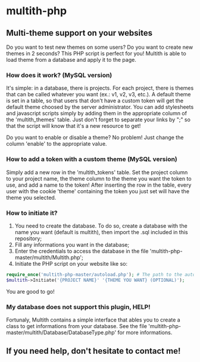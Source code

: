 # multith-php
## Multi-theme support on your websites

Do you want to test new themes on some users? Do you want to create new themes in 2 seconds? This PHP script is perfect for you!
Multith is able to load theme from a database and apply it to the page.

### How does it work? (MySQL version)
It's simple: in a database, there is projects. For each project, there is themes that can be called whatever you want (ex.: v1, v2, v3, etc.).
A default theme is set in a table, so that users that don't have a custom token will get the default theme choosed by the server administrator.
You can add stylesheets and javascript scripts simply by adding them in the appropriate column of the 'multith_themes' table. Just don't forget
to separate your links by ";" so that the script will know that it's a new resource to get!

Do you want to enable or disable a theme? No problem! Just change the column 'enable' to the appropriate value.

### How to add a token with a custom theme (MySQL version)
Simply add a new row in the 'multith_tokens' table. Set the project column to your project name, the theme column to the theme you want the token
to use, and add a name to the token! After inserting the row in the table, every user with the cookie 'theme' containing the token you just set will
have the theme you selected.

### How to initiate it?
1) You need to create the database. To do so, create a database with the name you want (default is multith), then import the .sql included in
this repository;<br>
2) Fill any informations you want in the database;<br>
3) Enter the credentials to access the database in the file 'multith-php-master/multith/Multith.php';<br>
3) Initiate the PHP script on your website like so:

```php
require_once('multith-php-master/autoload.php'); # The path to the autoloader of the plugin
$multith->Initiate('{PROJECT NAME}' '{THEME YOU WANT} (OPTIONAL)');
```

You are good to go!

### My database does not support this plugin, HELP!
Fortunaly, Multith contains a simple interface that ables you to create a class to get informations from your database. See the file
'multith-php-master/multith/Database/DatabaseType.php' for more informations.

## If you need help, don't hesitate to contact me!
